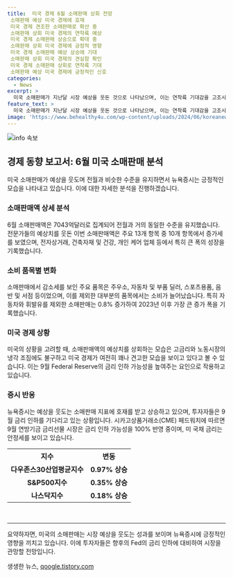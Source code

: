 ```yaml
---
title:  미국 경제 6월 소매판매 상회 전망
 소매판매 예상 미국 경제에 호재
 미국 경제 견조한 소매판매로 확산 중
 소매판매 상회 미국 경제의 연착륙 예상
 미국 경제 소매판매 상승으로 확대 중
 소매판매 상회 미국 경제에 긍정적 영향
 미국 경제 소매판매 예상 상승에 기대
 소매판매 상회 미국 경제의 견실함 확인
 미국 경제 소매판매 상회로 연착륙 기대
 소매판매 예상 미국 경제에 긍정적인 신호
categories:
  - News
excerpt: >
  미국 소매판매가 지난달 시장 예상을 웃돈 것으로 나타났으며, 이는 연착륙 기대감을 고조시키고 뉴욕증시를 상승시키는 신호로 받아들여졌다. 소매판매는 전월과 비슷한 수준을 유지했으며, 전문가 예상치를 상회했다. 이에 투자자들은 9월의 금리 인하를 기정사실화하고 있으며, 연방기금 금리선물 시장은 9월 연방공개시장위원회(FOMC)에서의 금리 인하 가능성을 100% 반영 중이다. 현재 뉴욕증시는 상승세를 보이고 있으며, 전체적으로 미국 경제가 여전히 안정적인 모습을 보이고 있다.
feature_text: >
  미국 소매판매가 지난달 시장 예상을 웃돈 것으로 나타났으며, 이는 연착륙 기대감을 고조시키고 뉴욕증시를 상승시키는 신호로 받아들여졌다. 소매판매는 전월과 비슷한 수준을 유지했으며, 전문가 예상치를 상회했다. 이에 투자자들은 9월의 금리 인하를 기정사실화하고 있으며, 연방기금 금리선물 시장은 9월 연방공개시장위원회(FOMC)에서의 금리 인하 가능성을 100% 반영 중이다. 현재 뉴욕증시는 상승세를 보이고 있으며, 전체적으로 미국 경제가 여전히 안정적인 모습을 보이고 있다.
image: 'https://www.behealthy4u.com/wp-content/uploads/2024/06/koreanews.jpg'
---
```


<p><img src="https://www.behealthy4u.com/wp-content/uploads/2024/06/koreanews.jpg" alt="info 속보" /></p>

<h2 data-ke-size="size26">경제 동향 보고서: 6월 미국 소매판매 분석</h2>

<p data-ke-size="size16">미국 소매판매가 예상을 웃도며 전월과 비슷한 수준을 유지하면서 뉴욕증시는 긍정적인 모습을 나타내고 있습니다. 이에 대한 자세한 분석을 진행하겠습니다.</p>

<h3 data-ke-size="size24">소매판매액 상세 분석</h3>

<p data-ke-size="size16">6월 소매판매액은 7043억달러로 집계되어 전월과 거의 동일한 수준을 유지했습니다. 전문가들의 예상치를 웃돈 이번 소매판매액은 주요 13개 항목 중 10개 항목에서 증가세를 보였으며, 전자상거래, 건축자재 및 건강, 개인 케어 업체 등에서 특히 큰 폭의 성장을 기록했습니다.</p>

<h3 data-ke-size="size24">소비 품목별 변화</h3>

<p data-ke-size="size16">소매판매에서 감소세를 보인 주요 품목은 주우소, 자동차 및 부품 딜러, 스포츠용품, 음반 및 서점 등이었으며, 이를 제외한 대부분의 품목에서는 소비가 늘어났습니다. 특히 자동차와 휘발유를 제외한 소매판매는 0.8% 증가하여 2023년 이후 가장 큰 증가 폭을 기록했습니다.</p>

<h3 data-ke-size="size24">미국 경제 상황</h3>

<p data-ke-size="size16">미국의 상황을 고려할 때, 소매판매액의 예상치를 상회하는 모습은 고금리와 노동시장의 냉각 조짐에도 불구하고 미국 경제가 여전히 꽤나 견고한 모습을 보이고 있다고 볼 수 있습니다. 이는 9월 Federal Reserve의 금리 인하 가능성을 높여주는 요인으로 작용하고 있습니다.</p>

<h3 data-ke-size="size24">증시 반응</h3>

<p data-ke-size="size16">뉴욕증시는 예상을 웃도는 소매판매 지표에 호재를 받고 상승하고 있으며, 투자자들은 9월 금리 인하를 기다리고 있는 상황입니다. 시카고상품거래소(CME) 페드워치에 따르면 9월 연방기금 금리선물 시장은 금리 인하 가능성을 100% 반영 중이며, 미 국채 금리는 안정세를 보이고 있습니다.</p>

<table>
  <tr>
    <th><b>지수</b></th>
    <th><b>변동</b></th>
  </tr>
  <tr>
    <td style="text-align: center; height: 17px;"><b>다우존스30산업평균지수</b></td>
    <td style="text-align: center; height: 17px;"><b>0.97% 상승</b></td>
  </tr>
  <tr>
    <td style="text-align: center; height: 17px;"><b>S&amp;P500지수</b></td>
    <td style="text-align: center; height: 17px;"><b>0.35% 상승</b></td>
  </tr>
  <tr>
    <td style="text-align: center; height: 17px;"><b>나스닥지수</b></td>
    <td style="text-align: center; height: 17px;"><b>0.18% 상승</b></td>
  </tr>
</table>

<p data-ke-size="size16">&nbsp;</p>

<hr>

<p data-ke-size="size16">요약하자면, 미국의 소매판매는 시장 예상을 웃도는 성과를 보이며 뉴욕증시에 긍정적인 영향을 끼치고 있습니다. 이에 투자자들은 향후의 Fed의 금리 인하에 대비하여 시장을 관망할 전망입니다.</p>
생생한 뉴스, <a href="https://qoogle.tistory.com" rel="dofollow">qoogle.tistory.com</a>


